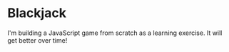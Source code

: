# Blackjack

I'm building a JavaScript game from scratch as a learning exercise. It will get better over time!
